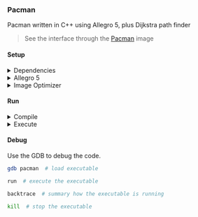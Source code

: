 ### Pacman

Pacman written in C++ using Allegro 5, plus Dijkstra path finder

> See the interface through the [Pacman](./pacman.png) image

#### Setup

<details>
<summary>Dependencies</summary>

```sh
sudo apt install -y build-essential cmake xorg-dev libgl1-mesa-dev libglu-dev libpng-dev libz-dev libcurl4-gnutls-dev libfreetype6-dev libjpeg-dev libvorbis-dev libopenal-dev libphysfs-dev libgtk2.0-dev libasound-dev libflac-dev libdumb1-dev exuberant-ctags
```

</details>

<details>
<summary>Allegro 5</summary>

<details>
<summary>PPA</summary>

```sh
sudo add-apt-repository ppa:allegro/5.2
```

</details>

<details>
<summary>Packages</summary>

```sh
sudo apt install liballegro5-dev liballegro-acodec5-dev liballegro-audio5-dev liballegro-dialog5-dev liballegro-image5-dev liballegro-physfs5-dev liballegro-ttf5-dev liballegro-video5-dev
```

</details>

</details>

<details>
<summary>Image Optimizer</summary>

```sh
sudo apt install pngcrush
```

</details>

#### Run

<details>
<summary>Compile</summary>

```sh
make
```

</details>

<details>
<summary>Execute</summary>

```
make run
```

</details>

#### Debug

Use the GDB to debug the code.

```sh
gdb pacman  # load executable
```

```sh
run  # execute the executable
```

```sh
backtrace  # summary how the executable is running
```

```sh
kill  # stop the executable
```
